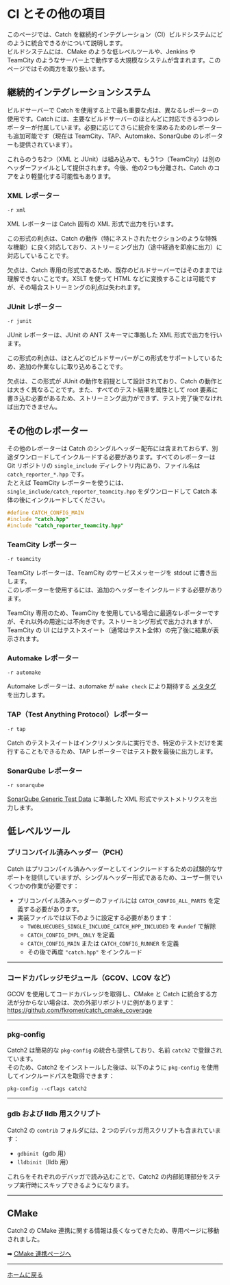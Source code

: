 # CI とその他の項目

このページでは、Catch を継続的インテグレーション（CI）ビルドシステムにどのように統合できるかについて説明します。  
ビルドシステムには、CMake のような低レベルツールや、Jenkins や TeamCity のようなサーバー上で動作する大規模なシステムが含まれます。このページではその両方を取り扱います。

## 継続的インテグレーションシステム

ビルドサーバーで Catch を使用する上で最も重要な点は、異なるレポーターの使用です。Catch には、主要なビルドサーバーのほとんどに対応できる3つのレポーターが付属しています。必要に応じてさらに統合を深めるためのレポーターも追加可能です（現在は TeamCity、TAP、Automake、SonarQube のレポーターも提供されています）。

これらのうち2つ（XML と JUnit）は組み込みで、もう1つ（TeamCity）は別のヘッダーファイルとして提供されます。今後、他の2つも分離され、Catch のコアをより軽量化する可能性もあります。

### XML レポーター
```-r xml```

XML レポーターは Catch 固有の XML 形式で出力を行います。

この形式の利点は、Catch の動作（特にネストされたセクションのような特殊な機能）に良く対応しており、ストリーミング出力（途中経過を即座に出力）に対応していることです。

欠点は、Catch 専用の形式であるため、既存のビルドサーバーではそのままでは理解できないことです。XSLT を使って HTML などに変換することは可能ですが、その場合ストリーミングの利点は失われます。

### JUnit レポーター
```-r junit```

JUnit レポーターは、JUnit の ANT スキーマに準拠した XML 形式で出力を行います。

この形式の利点は、ほとんどのビルドサーバーがこの形式をサポートしているため、追加の作業なしに取り込めることです。

欠点は、この形式が JUnit の動作を前提として設計されており、Catch の動作とは大きく異なることです。また、すべてのテスト結果を属性として root 要素に書き込む必要があるため、ストリーミング出力ができず、テスト完了後でなければ出力できません。

## その他のレポーター

その他のレポーターは Catch のシングルヘッダー配布には含まれておらず、別途ダウンロードしてインクルードする必要があります。すべてのレポーターは Git リポジトリの `single_include` ディレクトリ内にあり、ファイル名は `catch_reporter_*.hpp` です。  
たとえば TeamCity レポーターを使うには、`single_include/catch_reporter_teamcity.hpp` をダウンロードして Catch 本体の後にインクルードしてください。

```cpp
#define CATCH_CONFIG_MAIN
#include "catch.hpp"
#include "catch_reporter_teamcity.hpp"
```

### TeamCity レポーター
```-r teamcity```

TeamCity レポーターは、TeamCity のサービスメッセージを stdout に書き出します。  
このレポーターを使用するには、追加のヘッダーをインクルードする必要があります。

TeamCity 専用のため、TeamCity を使用している場合に最適なレポーターですが、それ以外の用途には不向きです。ストリーミング形式で出力されますが、TeamCity の UI にはテストスイート（通常はテスト全体）の完了後に結果が表示されます。

### Automake レポーター
```-r automake```

Automake レポーターは、automake が `make check` により期待する [メタタグ](https://www.gnu.org/software/automake/manual/html_node/Log-files-generation-and-test-results-recording.html#Log-files-generation-and-test-results-recording) を出力します。

### TAP（Test Anything Protocol）レポーター
```-r tap```

Catch のテストスイートはインクリメンタルに実行でき、特定のテストだけを実行することもできるため、TAP レポーターではテスト数を最後に出力します。

### SonarQube レポーター
```-r sonarqube```

[SonarQube Generic Test Data](https://docs.sonarqube.org/latest/analysis/generic-test/) に準拠した XML 形式でテストメトリクスを出力します。

## 低レベルツール <a id="low-level-tools"></a>

### プリコンパイル済みヘッダー（PCH）

Catch はプリコンパイル済みヘッダーとしてインクルードするための試験的なサポートを提供していますが、シングルヘッダー形式であるため、ユーザー側でいくつかの作業が必要です：

* プリコンパイル済みヘッダーのファイルには `CATCH_CONFIG_ALL_PARTS` を定義する必要があります。
* 実装ファイルでは以下のように設定する必要があります：
  * `TWOBLUECUBES_SINGLE_INCLUDE_CATCH_HPP_INCLUDED` を `#undef` で解除
  * `CATCH_CONFIG_IMPL_ONLY` を定義
  * `CATCH_CONFIG_MAIN` または `CATCH_CONFIG_RUNNER` を定義
  * その後で再度 `"catch.hpp"` をインクルード

---

### コードカバレッジモジュール（GCOV、LCOV など）

GCOV を使用してコードカバレッジを取得し、CMake と Catch に統合する方法が分からない場合は、次の外部リポジトリに例があります：  
https://github.com/fkromer/catch_cmake_coverage

---

### pkg-config

Catch2 は簡易的な `pkg-config` の統合も提供しており、名前 `catch2` で登録されています。  
そのため、Catch2 をインストールした後は、以下のように `pkg-config` を使用してインクルードパスを取得できます：

```
pkg-config --cflags catch2
```

---

### gdb および lldb 用スクリプト

Catch2 の `contrib` フォルダには、2 つのデバッガ用スクリプトも含まれています：

* `gdbinit`（gdb 用）
* `lldbinit`（lldb 用）

これらをそれぞれのデバッガで読み込むことで、Catch2 の内部処理部分をステップ実行時にスキップできるようになります。

---

## CMake <a id="cmake"></a>

Catch2 の CMake 連携に関する情報は長くなってきたため、専用ページに移動されました。

➡ [CMake 連携ページへ](cmake-integration.md)

---

[ホームに戻る](Readme.md)
